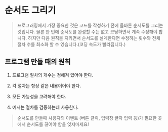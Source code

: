 
# 순서도 그리기 

> 프로그래밍에서 가장 중요한 것은 코드를 작성하기 전에 올바른 순서도를 그리는 것입니다. 물론 한 번에 순서도를 완성할 수는 없고 코딩하면서 계속 수정해야 합니다. 하지만 다음 원칙을 지키면서 순서도를 설계한다면 수정하는 횟수와 전체 절차 수를 최소화 할 수 있습니다.(코딩 속도가 빨라집니다.) 

## 프로그램 만들 때의 원칙

1. 프로그램 절차의 개수는 정해져 있어야 한다.

2. 각 절차는 항상 같은 내용이어야 한다.

4. 모든 가능성을 고려해야 한다.

6. 예시는 절차를 검증하는데 사용한다.

> 순서도를 만들때 사용자의 이벤트 (버튼 클릭, 입력창 글자 입력 등)가 필요한 곳에서 순서도를 끊어야 함을 잊지마세요!
